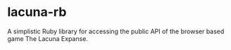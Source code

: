 lacuna-rb
=========

A simplistic Ruby library for accessing the public API of the browser based game The Lacuna Expanse.
